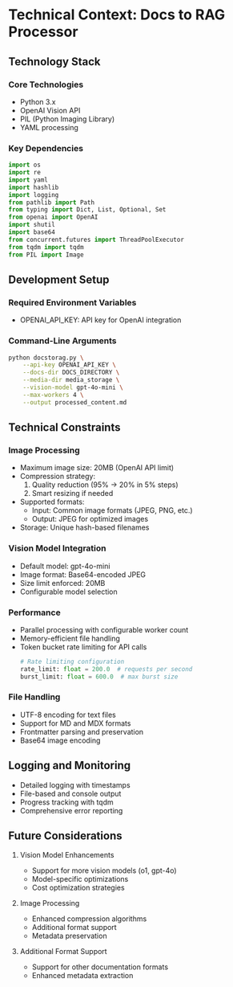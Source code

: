 # Technical Context: Docs to RAG Processor

## Technology Stack

### Core Technologies
- Python 3.x
- OpenAI Vision API
- PIL (Python Imaging Library)
- YAML processing

### Key Dependencies
```python
import os
import re
import yaml
import hashlib
import logging
from pathlib import Path
from typing import Dict, List, Optional, Set
from openai import OpenAI
import shutil
import base64
from concurrent.futures import ThreadPoolExecutor
from tqdm import tqdm
from PIL import Image
```

## Development Setup

### Required Environment Variables
- OPENAI_API_KEY: API key for OpenAI integration

### Command-Line Arguments
```bash
python docstorag.py \
    --api-key OPENAI_API_KEY \
    --docs-dir DOCS_DIRECTORY \
    --media-dir media_storage \
    --vision-model gpt-4o-mini \
    --max-workers 4 \
    --output processed_content.md
```

## Technical Constraints

### Image Processing
- Maximum image size: 20MB (OpenAI API limit)
- Compression strategy:
  1. Quality reduction (95% → 20% in 5% steps)
  2. Smart resizing if needed
- Supported formats:
  - Input: Common image formats (JPEG, PNG, etc.)
  - Output: JPEG for optimized images
- Storage: Unique hash-based filenames

### Vision Model Integration
- Default model: gpt-4o-mini
- Image format: Base64-encoded JPEG
- Size limit enforced: 20MB
- Configurable model selection

### Performance
- Parallel processing with configurable worker count
- Memory-efficient file handling
- Token bucket rate limiting for API calls
  ```python
  # Rate limiting configuration
  rate_limit: float = 200.0  # requests per second
  burst_limit: float = 600.0  # max burst size
  ```

### File Handling
- UTF-8 encoding for text files
- Support for MD and MDX formats
- Frontmatter parsing and preservation
- Base64 image encoding

## Logging and Monitoring
- Detailed logging with timestamps
- File-based and console output
- Progress tracking with tqdm
- Comprehensive error reporting

## Future Considerations
1. Vision Model Enhancements
   - Support for more vision models (o1, gpt-4o)
   - Model-specific optimizations
   - Cost optimization strategies

2. Image Processing
   - Enhanced compression algorithms
   - Additional format support
   - Metadata preservation

3. Additional Format Support
   - Support for other documentation formats
   - Enhanced metadata extraction